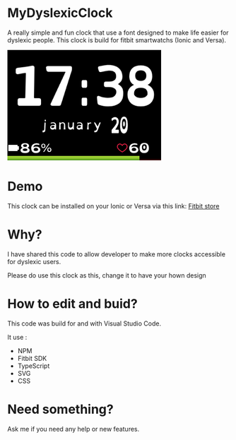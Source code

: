 # MyDyslexicClock
A really simple and fun clock that use a font designed to make life easier for dyslexic people.
This clock is build for fitbit smartwatchs (Ionic and Versa).

![Ionic screenshot 1](Screenshots/ionic1.png)

# Demo
This clock can be installed on your Ionic or Versa via this link: [Fitbit store](https://gam.fitbit.com/gallery/clock/48887b66-82c6-43c8-8723-0217f31efe06)

# Why?
I have shared this code to allow developer to make more clocks accessible for dyslexic users.

Please do use this clock as this, change it to have your hown design

# How to edit and buid?
This code was build for and with Visual Studio Code.

It use :
- NPM
- Fitbit SDK
- TypeScript
- SVG
- CSS

# Need something?
Ask me if you need any help or new features.
